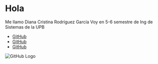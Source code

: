 # Hola  
Me llamo Diana Cristina Rodríguez García
Voy en 5-6 semestre de Ing de Sistemas de la UPB  

* [GitHub](https://www.facebook.com/DCRG18200)
* [GitHub](https://www.instagram.com/dcrg2000/?hl=es-la)
* [GitHub](https://github.com/DCRG18200)

![GitHub Logo](C:\Users\raton\Pictures\OK.jpg)